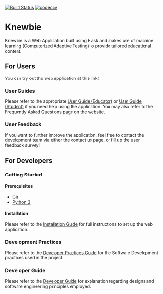 [![Build Status](https://travis-ci.org/Orbital-Knewbie/Knewbie.svg?branch=master)](https://travis-ci.org/Orbital-Knewbie/Knewbie)
[![codecov](https://codecov.io/gh/Orbital-Knewbie/Knewbie/branch/master/graph/badge.svg)](https://codecov.io/gh/Orbital-Knewbie/Knewbie)

# Knewbie
Knewbie is a Web Application built using Flask and makes use of machine learning (Computerized Adaptive Testing) to provide tailored educational content.

## For Users
You can try out the web application at this link!

### User Guides
Please refer to the appropriate [User Guide (Educator)](docs/UserGuide-Educator.md) or [User Guide (Student)](docs/UserGuide-Students.md) if you need help using the application.
You may also refer to the Frequently Asked Questions page on the website.

### User Feedback
If you want to further improve the application, feel free to contact the development team via either the contact us page, or fill up the user feedback survey!

## For Developers

### Getting Started

#### Prerequisites
* [Git](https://git-scm.com/)
* [Python 3](https://www.python.org/downloads/)

#### Installation
Please refer to the [Installation Guide](/docs/InstallationGuide.md) for full instructions to set up the web application.

### Development Practices
Please refer to the [Developer Practices Guide](/docs/DevPractices.md) for the Software Development practices used in the project.

### Developer Guide
Please refer to the [Developer Guide](/docs/DeveloperGuide.md) for explanation regarding designs and software engineering principles employed.
